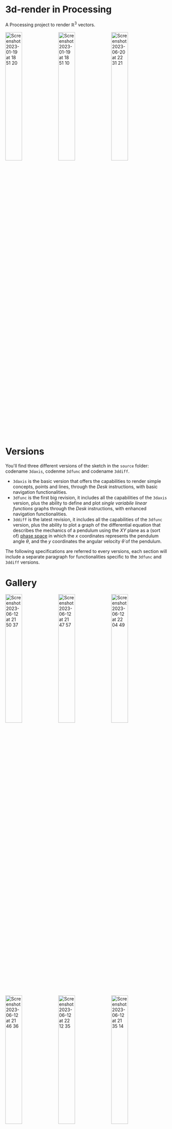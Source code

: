 # 3d-render in Processing

A Processing project to render $\mathbb{R}^3$ vectors.

<img width="32%" alt="Screenshot 2023-01-19 at 18 51 20" src="https://github.com/Haruno19/3d-render/assets/61376940/d342e450-520a-4e5b-b013-e5e49bb42e4c"> <img width="32%" alt="Screenshot 2023-01-19 at 18 51 10" src="https://github.com/Haruno19/3d-render/assets/61376940/89a0a979-9270-41e5-8573-04d02b407235"> <img width="32%" alt="Screenshot 2023-06-20 at 22 31 21" src="https://github.com/Haruno19/3d-render/assets/61376940/7a9e648f-68e8-4b2f-9f3b-bd2d35726571">


# Versions

You'll find three different versions of the sketch in the `source` folder: codename `3daxis`, codenme `3dfunc` and codename `3ddiff`.  
- `3daxis` is the basic version that offers the capabilities to render simple concepts, points and lines, through the _Desk_ instructions, with basic navigation functionalities. 
- `3dfunc` is the first big revision, it includes all the capabilities of the `3daxis` version, plus the ability to define and plot _single variabile linear functions_ graphs through the _Desk_ instructions, with enhanced navigation functionalities.
- `3ddiff` is the latest revision, it includes all the capabilities of the `3dfunc` version, plus the ability to plot a graph of the differential equation that describes the mechanics of a pendulum using the $XY$ plane as a (sort of) [phase space](https://en.wikipedia.org/wiki/Phase_space) in which the $x$ coordinates represents the pendulum angle $\theta$, and the $y$ coordinates the angular velocity $\dot\theta$ of the pendulum.

The following specifications are referred to every versions, each section will include a separate paragraph for functionalities specific to the `3dfunc` and `3ddiff` versions.

# Gallery
<img width="32%" alt="Screenshot 2023-06-12 at 21 50 37" src="https://github.com/Haruno19/3d-render/assets/61376940/20a7c452-5bd0-4637-867e-c2c27ae2adfe"> <img width="32%" alt="Screenshot 2023-06-12 at 21 47 57" src="https://github.com/Haruno19/3d-render/assets/61376940/283d7872-7c0e-41b8-984e-d92827fc8ecf"> <img width="32%" alt="Screenshot 2023-06-12 at 22 04 49" src="https://github.com/Haruno19/3d-render/assets/61376940/ac4cb9d1-e49c-4fdc-bc39-a60aa1c74691">
<img width="32%" alt="Screenshot 2023-06-12 at 21 46 36" src="https://github.com/Haruno19/3d-render/assets/61376940/f33c5922-55a3-47a4-82ca-959a16f70f09"> <img width="32%" alt="Screenshot 2023-06-12 at 22 12 35" src="https://github.com/Haruno19/3d-render/assets/61376940/c42c7706-d88a-4957-8516-f3d982882230"> <img width="32%" alt="Screenshot 2023-06-12 at 21 35 14" src="https://github.com/Haruno19/3d-render/assets/61376940/a1851f47-6d76-4ce5-9f48-bd36533a860a">
<img width="32%" alt="Screenshot 2023-06-20 at 22 35 05" src="https://github.com/Haruno19/3d-render/assets/61376940/de524fde-b88a-47e0-9726-f347c3c1b7cc"> <img width="32%" alt="Screenshot 2023-06-20 at 22 52 16" src="https://github.com/Haruno19/3d-render/assets/61376940/41e3aa22-0d53-4692-b0a0-9a85c06421db"> <img width="32%" alt="Screenshot 2023-01-19 at 18 50 22" src="https://github.com/Haruno19/3d-render/assets/61376940/4ee437a5-61dc-4616-8019-e4c8c14c7bea"> 


# Usage  

By default, this sketch renders the three axis $x$, $y$ and $z$ rotated around the $y$ axis by $135°$, and around the $x$ axis by $35°$.  
You can interact with the space using the following hotkeys:
  - `r` : start and stop generating random points within the a certain scope.
  - `a` : hide and show the axis.
  - `o` : hide and show the origin.
  - `d` : switch between themes.
  - `l` : render the points as vectors (show a line connecting them with the origin).
  - `c` : delete all points except the axis and the other fundamental vectors.
  - `i` : reset to default values.
  - `u` : parse _Desk_ instructions.
  - `ARROW UP` : rotate everything around the $x$ axis by $3,6°$.
  - `ARROW DOWN` : rotate everything around the $x$ axis by $-3,6°$.
  - `ARROW LEFT` : rotate everything around the $y$ axis by $3,6°$.
  - `ARROW RIGHT` : rotate everything around the $y$ axis by $-3,6°$.
  - `CONTROL` : rotate everything around the $z$ axis by $3,6°$.
  - `SHIFT` : rotate everything around the $z$ axis by $-3,6°$.

#### [ _3dfunc rev. specific_ ]
  - `v` : hide and show labels globally
  - `f` : enable _function mode_, resets the space to default values, then sets the rotation at $0°$ around every axis, thus facing the $XY$ plane parallelly, with maximum zoom value
  - `1 ... 9` : sets the zoom to a value from `1` (farthest away from the origin) to `9` (closest to the origin). Zoom values can be set at any time without resetting the space, every entity already on display will be scaled accordingly to the new zoom value  

## Runtime User Inputs - _Desk_

You can interact with the 3D space at runtime by adding objects to it.
To do so, you'll have to write a _Desk_ file at path `cdw\desk.txt`, and use the designated hotkey to load contents from it.  
_Desk_ can be thought of as a decriptive languange made up of instructions and parameters that can be parsed by the rendering system. Parameters are order-sensitive. A _Desk_ file must contain every instruction separated by a new line (empty lines are skipped). Bad syntaxt will result in an error message followed by the number of line where the parsing error occourred. 

## Instruction set
- `point X Y Z [Att Lab]`  
The `point` instruction adds a point to the 3D space.  
This instruction takes up to 5 arguments:  
  - `X`, `Y` and `Z` are floats, they represent the absolute coordinates of the point you want to add.  
  - `Att` is an [optional] intager, it representes the index of the point you want to attach to this new point. Index 0 means no attachment, index 1 is the first point in the file. You cannot attach a point to fundamental vectors. 
  - `Lab` is an [optional] string, it representes the label of the point.
- `line A B C VX VY VZ [Lab]`  
The `line` instruction adds a line to the 3D space.  
A line in ℝ³ is a set of points determinted by a point $(a, b, c)$ and a directional vector $v = (x, y, z)$ as such ${(x, y, z) = (a, b, c) + tv}$.  
This instruction takes up to 7 arguments:  
  - `A`, `B` and `C` are floats, they represents the coordinates of the point $P$
  - `VX`, `VY` and `VZ` are floats, they represents the compontents of the directional vector $v$
  - `Lab` is an [optional] string, it representes the label of the point.

#### [ _3dfunc rev. specific_ ]
- `func an ... a0 [z=Z]`  
  The `func` instructions plots the graph of the single variable linear function defined in the following form: $y=a_nx^n + ... + a_0x^0 $.
  This instructions has a variable number of parameters:
  - `an ... a0` are floats, they represent the coefficient of the $x$. You need to specify at least one coefficient.
  - `Z` is an [optional] float, it represents the costant $z$ value to plot the function to. If no `Z` value is specified, all the points will have their $z$ coordinate set to $0$.  
  
  Each plotted function will show a label of its equation.  
  Note that every function is plotted by calculating its $y=a_nx^n + ... + a_0x^0$ $\forall x \in [-200, +200)$ with $x=k \frac{3}{4}$ with $k \in \mathbb{N}$ (basically between $-200$ and $200$ every $0.75$). To change this behaviour, you can set your own values for the `limit` and `step` variables in the `void y_function(float _z, float[] lambda)` method.

#### [ _3ddiff rev. specific_ ]
- `diff [th1 th2 th_dot t delta_t g mu z scale]`  
  The `diff` instruction plots the graph of the differential equation that describes the pendulum mechanics $\ddot\theta(t) = -\mu\dot\theta(t)-\frac{g}{L}sin(\theta(t))$ on the $XY$ plane as a (sort of) phase space. You can use the parameters to tweak the graph. If no additional parameter is specified, the default values are set as follows: $\theta_0=\frac{\pi}{3}, \dot\theta_0=0, t=20, \Delta t=0.01, g=9.8, L=2, z=0, scale=20$. Please note that you can either specify no parameter at all or _all_ of them.
  - `th1` and `th2` are a floats, they represents respectively the $k$ and $j$ coefficents in the initial $\theta$ value $\frac{k\pi}{j}$. This value represents the angle of the pendulum in radiants, and it's the $x$ component of the vector.
  - `th_dot` is a float, it represents the initial $\dot\theta$ value. This value represents the angular velocity of the pendulum, and it's the $y$ component of the vector.
  - `t` is a float, it represents the total time of observation; the bigger `t`, the more points the graph will have with a given `delta_t` value.
  - `delta_t` is a float, it represents the step of time at which each observation (or calculation) is executed; the lower the `delta_t`, the more points the graph will have with a given `t` value. The `delta_t` value has a huge impact on the graph's precision, it's recommended to use values $<0.10$. 
  - `g` is a float, it represents the gravity force in $m/s^2$.
  - `mu` is a float, it represents the air resistance in $N$.
  - `z` is a float, it represents the fixed $z$ value each vector in the differential equation will have.
  - `scale` is a float, it represents the value to scale the $x$ and $y$ coordinates of all the vectors in the differential equation by.

  Each plotted differential equation will result in `t` \ `delta_t` points. While a huge quantity of points won't necessarily be a problem per se, please note that large quantities of points can result in slow downs while using the navigation functionalities such as real-time rescaling and rotation, as well as and increase of the process' memory usage. 
  
Please have a look at the [Desk Example section](https://github.com/Haruno19/3d-render#desk-example).

# Modularity
My intent with this project is to create a generalized and modular system to project ℝ³ vectors into a 2D plane, and play around with them.  
### Vectors in ℝ³
Any ℝ³ vector is represented by an object of the `point` class; the `point` class contains a `PVector v` that stores the point's coordinates, and a bunch of methods, its rotation functions and its drawing functions.

## Main structure
For the purpose of keeping it all simple, there's only one ArrayList structure `points` that stores every ℝ³ vector.  
This means of course, that `points` stores also fundamental points, such as:
- `[index 0]` the Origin vector 
- `[index 1]` the Offset vecotr, that is the vector containing the $x$ and $y$ offset to logically "move" the origin of reference to the center of the window, instead of the default top-left conrner
- `[index 2]` the $x$ Axis
- `[index 3]` the $y$ Axis
- `[index 4]` the $z$ Axis
I believe this design choice significantly reduces complexity by removing the need for other global variables.

#### [ _3ddiff rev. specific_ ]
In the `3ddiff` revision, for convenience, the mathematical concept of "differential equation" is impelemented as a new class `diff_eq` that contains all and only the attributes and methods directly related to differential equations (such as calculating the $\theta$ and $\dot\theta$ values and adding them to the rendered space). 
However, not to go against my own values and vision for this project, the `diff_eq` class is nothing more than an higher level of abstraction that ultimately relies on the sole _"meaningful"_ data structure, that is the `point` class. Even the methods used to add the equation's points the system are of course the ones already defined in the `point` class.   

I'd like to think of this addition not as a structural change in the program's functionalities, but rather as a new, separate, "block" that is able to work on top of the already existing system without the need to change its core. 
This is the main reason I'm treating every update as a new, distinct revision of the sketch; the basic `3daxis` version one is already capeable of everything, since everything in $\mathbb{R}^3$ can be represented as a vector or a collection of them, the revisions are just there to add a more standardized and accessible way to abstract other mathematical concepts on top of vectors. 

# Goal
My goal with this project is to keep adding new abstractions and features to ultimately create a full fledged $\mathbb{R}^3$ environemnt.  
Every major functionality upgrade will come in as a separate revision of the sketch.

# Desk Example

<table>
  <tr>
    <td>
      Basic instruction set
    </td>
  </tr>
  <tr>
    <td>
      <code>point 75 75 0 3 p0</code><br>
      <code>point 0 75 -90 1 p1</code><br>
      <code>point 175 175 30 2 p2</code><br>
      <code>line 50 50 50 2 3 2 r1</code>
    </td>
    <td>
      <img width="400" align="left" alt="Screenshot 2023-01-27 at 17 21 46" src="https://user-images.githubusercontent.com/61376940/215144163-2b13a30f-9cf3-4931-bade-6756ac2af021.png"> 
    </td>
  </tr>
  <tr>
    <td>
      <code>3dfunc</code>-only instruction set
    </td>
    <td>
       <i>Function mode view</i>
    </td>
  </tr>
  <tr>
    <td>
      <code>func 0.1 1 1 z=10</code><br>
      <code>func -0.1 1 8 z=-10</code><br>
      <code>func 0.4 3</code><br>
    </td>
    <td>
      <img width="400" align="left" alt="Screenshot 2023-01-27 at 17 21 46" src="https://github.com/Haruno19/3d-render/assets/61376940/e22ad7da-0603-4fe4-b248-4fa669a341dd"> 
    </td>
  </tr>
  <tr>
    <td>
      <code>3ddiff</code>-only instruction set
    </td>
    <td>
       <i>Function mode view (2x scale)</i>
    </td>
  </tr>
  <tr>
    <td>
      <code>diff</code><br>
      <code>diff -3.2 3 0 20 0.05 9.8 0.1 0 20</code><br>
      <code>diff -1 3 4.5 20 0.05 9.8 0.1 50 20</code><br>
    </td>
    <td>
      <img width="400" align="left" src="https://github.com/Haruno19/3d-render/assets/61376940/4ba376f9-c406-437b-a4cd-9621a6e532c8"> 
    </td>
  </tr>
</table>

# Themes
<table><tr>
<td>
  <h3 align="center">Chalkboard</h3><img alt="Screenshot 2023-01-27 at 21 53 48" src="https://user-images.githubusercontent.com/61376940/215195370-5d74c921-975d-41f4-bdba-f9ad149f4c17.png">
</td>
<td>
  <h3 align="center">Papersheet</h3><img alt="Screenshot 2023-01-27 at 21 53 14" src="https://user-images.githubusercontent.com/61376940/215195400-061a9b08-6b48-47da-85bc-e3997165c939.png">
</td>
</tr></table>

  
# Demo
https://user-images.githubusercontent.com/61376940/215154314-eb326c37-a95e-4946-baa4-356dee113c8d.mov

##### _The above demostration video shows and overview of the functionalities included with the `3daxis` version of the sketch. Please refer to the [Gallery](https://github.com/Haruno19/3d-render#Gallery) section to see screenshots of the functionalities specific to the `3dfunc` and `3ddiff` revisions._
